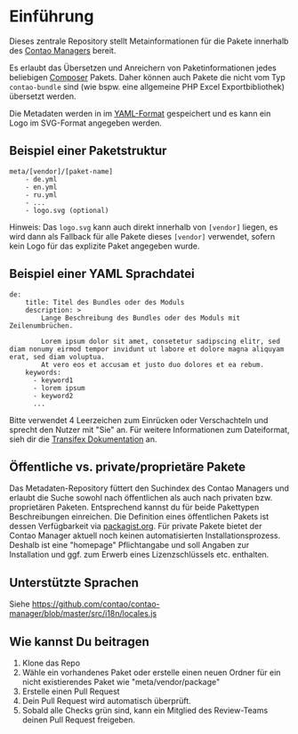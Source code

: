 # Einführung

Dieses zentrale Repository stellt Metainformationen für die Pakete innerhalb des [Contao Managers][3] bereit.

Es erlaubt das Übersetzen und Anreichern von Paketinformationen jedes beliebigen [Composer][1] Pakets. Daher können
auch Pakete die nicht vom Typ `contao-bundle` sind (wie bspw. eine allgemeine PHP Excel Exportbibliothek) übersetzt
werden.

Die Metadaten werden in im [YAML-Format][4] gespeichert und es kann ein Logo im SVG-Format angegeben werden.

## Beispiel einer Paketstruktur

```
meta/[vendor]/[paket-name]
    - de.yml
    - en.yml
    - ru.yml
    - ...
    - logo.svg (optional)
```

Hinweis: Das `logo.svg` kann auch direkt innerhalb von `[vendor]` liegen, es wird dann als Fallback für alle Pakete
dieses `[vendor]` verwendet, sofern kein Logo für das explizite Paket angegeben wurde.

## Beispiel einer YAML Sprachdatei

```
de:
    title: Titel des Bundles oder des Moduls
    description: >
        Lange Beschreibung des Bundles oder des Moduls mit Zeilenumbrüchen.

        Lorem ipsum dolor sit amet, consetetur sadipscing elitr, sed diam nonumy eirmod tempor invidunt ut labore et dolore magna aliquyam erat, sed diam voluptua.
        At vero eos et accusam et justo duo dolores et ea rebum.
    keywords:
      - keyword1
      - lorem ipsum
      - keyword2
      ...
```

Bitte verwendet 4 Leerzeichen zum Einrücken oder Verschachteln und sprecht den Nutzer mit "Sie" an.
Für weitere Informationen zum Dateiformat, sieh dir die [Transifex Dokumentation][2] an.

## Öffentliche vs. private/proprietäre Pakete

Das Metadaten-Repository füttert den Suchindex des Contao Managers und erlaubt die Suche sowohl nach öffentlichen als auch
nach privaten bzw. proprietären Paketen. Entsprechend kannst du für beide Pakettypen Beschreibungen einreichen. Die
Definition eines öffentlichen Pakets ist dessen Verfügbarkeit via [packagist.org][5]. Für private Pakete bietet der 
Contao Manager aktuell noch keinen automatisierten Installationsprozess. Deshalb ist eine "homepage" Pflichtangabe
und soll Angaben zur Installation und ggf. zum Erwerb eines Lizenzschlüssels etc. enthalten.

## Unterstützte Sprachen

Siehe https://github.com/contao/contao-manager/blob/master/src/i18n/locales.js

## Wie kannst Du beitragen

1. Klone das Repo
2. Wähle ein vorhandenes Paket oder erstelle einen neuen Ordner für ein nicht existierendes Paket wie "meta/vendor/package"
3. Erstelle einen Pull Request
4. Dein Pull Request wird automatisch überprüft.
5. Sobald alle Checks grün sind, kann ein Mitglied des Review-Teams deinen Pull Request freigeben.


[1]: https://getcomposer.org
[2]: https://docs.transifex.com/formats/yaml
[3]: https://github.com/contao/contao-manager
[4]: http://yaml.org
[5]: https://packagist.org
